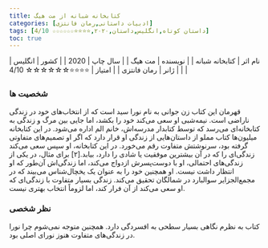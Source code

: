 ```yaml
---
title: کتابخانه شبانه از مت هیگ
categories: [ادبیات داستانی,رمان فانتزی]
tags: [داستان کوتاه,انگلیس,داستان,۲۰۲۰,⭐⭐⭐⭐☆☆☆☆☆☆ 4/10]
toc: true
---
```


| نام اثر | کتابخانه شبانه |
| نویسنده | مت هیگ |
| سال چاپ | 2020 |
| کشور | انگلیس |
| ژانر | رمان فانتزی |
| امتیاز | ⭐⭐⭐⭐☆☆☆☆☆☆ 4/10 |


### شخصیت ها
قهرمان این کتاب زن جوانی به نام نورا سید است که از انتخاب‌های خود در زندگی ناراضی است. نیمه‌شبی او سعی می‌کند خود را بکشد، اما جایی بین مرگ و زندگی به کتابخانه‌ای می‌رسد که توسط کتابدار مدرسه‌اش، خانم الم اداره می‌شود. در این کتابخانه میلیون‌ها کتاب مملو از داستان‌هایی از زندگی او قرار دارد که اگر او تصمیم‌های متفاوتی گرفته بود، سرنوشتش متفاوت رقم می‌خورد. در این کتابخانه، او سپس سعی می‌کند زندگی‌ای را که در آن بیشترین موفقیت یا شادی را دارد، بیابد.[۲] برای مثال، در یکی از زندگی‌های احتمالی، او با دوست‌پسرش ازدواج می‌کند، اما زندگی‌اش آن‌طور که او انتظار داشت نیست. او همچنین خود را به عنوان یک یخچال‌شناس می‌بیند که در مجمع‌الجزایر سوالبارد در شمالگان تحقیق می‌کند. زندگی بسیار متفاوت با زندگی‌ای که او سعی می‌کند از آن فرار کند، اما لزوماً انتخاب بهتری نیست. 

### نظر شخصی
کتاب به نظرم نگاهی بسیار سطحی به افسردگی دارد. همچنین متوجه نمی‌شوم چرا نورا در زندگی‌های متفاوت هنوز نورای اصلی بود.

